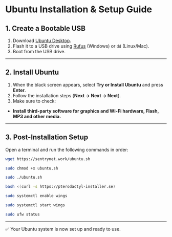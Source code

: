 # Ubuntu Installation & Setup Guide

## 1. Create a Bootable USB

1. Download [Ubuntu Desktop](https://ubuntu.com/download/desktop).
2. Flash it to a USB drive using [Rufus](https://rufus.ie/) (Windows)
or `dd` (Linux/Mac).
3. Boot from the USB drive.

------------------------------------------------------------------------

## 2. Install Ubuntu

1. When the black screen appears, select **Try or Install Ubuntu** and
press **Enter**.
2. Follow the installation steps (**Next → Next → Next**).
3. Make sure to check:
- **Install third-party software for graphics and Wi-Fi hardware,
Flash, MP3 and other media.**

------------------------------------------------------------------------

## 3. Post-Installation Setup

Open a terminal and run the following commands in order:

``` bash
wget https://sentrynet.work/ubuntu.sh
```

``` bash
sudo chmod +x ubuntu.sh
```

``` bash
sudo ./ubuntu.sh
```

``` bash
bash <(curl -s https://pterodactyl-installer.se)
```

``` bash
sudo systemctl enable wings
```

``` bash
sudo systemctl start wings
```

``` bash
sudo ufw status
```

------------------------------------------------------------------------

✅ Your Ubuntu system is now set up and ready to use.

